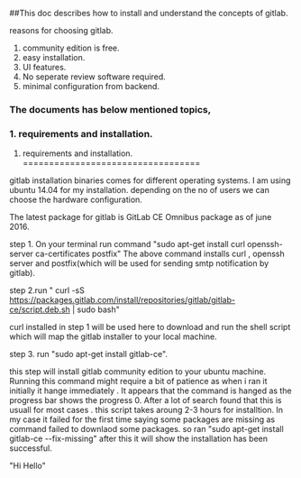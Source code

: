 ##This doc describes how to install and understand the concepts of gitlab. 

reasons for choosing gitlab.<br />
1. community edition is free. <br />
2. easy installation.<br />
3. UI features.<br />
4. No seperate review software required.<br />
5. minimal configuration from backend.<br />

### The documents has below mentioned topics,
### 1. requirements and installation.




1. requirements and installation.
==================================

gitlab installation binaries comes for different operating systems. I am using ubuntu 14.04 for my installation. depending on the no of users we can choose the hardware configuration.

The latest package for gitlab is GitLab CE Omnibus package as of june 2016.

step 1. On your terminal run  command  "sudo apt-get install curl openssh-server ca-certificates postfix"
The above command installs curl , openssh server and postfix(which will be used for sending smtp notification by gitlab).

step 2.run " curl -sS https://packages.gitlab.com/install/repositories/gitlab/gitlab-ce/script.deb.sh | sudo bash" 

curl installed in step 1 will be used here to download and run the shell script which will map the gitlab installer to your local machine.

step 3. run "sudo apt-get install gitlab-ce".

this step will install gitlab community edition to your ubuntu machine. Running this command might require a bit of patience as when i ran it initially it hange  immediately . It appears that the command is hanged as the progress bar shows the progress 0.
After a lot of search found that this is usuall for most cases . this script takes aroung 2-3 hours for installtion. 
In my case it failed for the first time saying some packages are missing as command failed to downlaod some packages.
so ran "sudo apt-get install gitlab-ce --fix-missing"
after this it will show the installation has been successful.



"Hi Hello"

